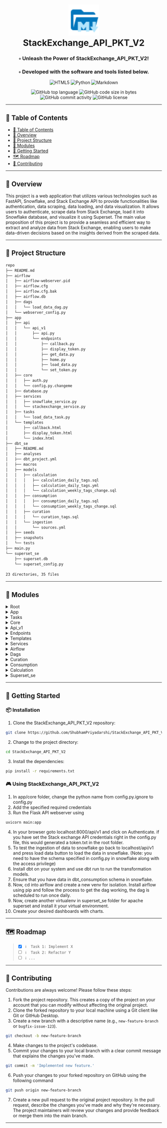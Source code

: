 
<div align="center">
<h1 align="center">
<img src="https://raw.githubusercontent.com/PKief/vscode-material-icon-theme/ec559a9f6bfd399b82bb44393651661b08aaf7ba/icons/folder-markdown-open.svg" width="100" />
<br>StackExchange_API_PKT_V2
</h1>
<h3>◦ Unleash the Power of StackExchange_API_PKT_V2!</h3>
<h3>◦ Developed with the software and tools listed below.</h3>

<p align="center">
<img src="https://img.shields.io/badge/HTML5-E34F26.svg?style&logo=HTML5&logoColor=white" alt="HTML5" />
<img src="https://img.shields.io/badge/Python-3776AB.svg?style&logo=Python&logoColor=white" alt="Python" />
<img src="https://img.shields.io/badge/Markdown-000000.svg?style&logo=Markdown&logoColor=white" alt="Markdown" />
</p>
<img src="https://img.shields.io/github/languages/top/ShubhamPriyadarshi/StackExchange_API_PKT_V2.git?style&color=5D6D7E" alt="GitHub top language" />
<img src="https://img.shields.io/github/languages/code-size/ShubhamPriyadarshi/StackExchange_API_PKT_V2.git?style&color=5D6D7E" alt="GitHub code size in bytes" />
<img src="https://img.shields.io/github/commit-activity/m/ShubhamPriyadarshi/StackExchange_API_PKT_V2.git?style&color=5D6D7E" alt="GitHub commit activity" />
<img src="https://img.shields.io/github/license/ShubhamPriyadarshi/StackExchange_API_PKT_V2.git?style&color=5D6D7E" alt="GitHub license" />
</div>

---

## 📒 Table of Contents
- [📒 Table of Contents](#-table-of-contents)
- [📍 Overview](#-overview)
- [📂 Project Structure](#project-structure)
- [🧩 Modules](#modules)
- [🚀 Getting Started](#-getting-started)
- [🗺 Roadmap](#-roadmap)
- [🤝 Contributing](#-contributing)

---


## 📍 Overview

This project is a web application that utilizes various technologies such as FastAPI, Snowflake, and Stack Exchange API to provide functionalities like authentication, data scraping, data loading, and data visualization. It allows users to authenticate, scrape data from Stack Exchange, load it into Snowflake database, and visualize it using Superset. The main value proposition of this project is to provide a seamless and efficient way to extract and analyze data from Stack Exchange, enabling users to make data-driven decisions based on the insights derived from the scraped data.

---


## 📂 Project Structure


```bash
repo
├── README.md
├── airflow
│   ├── airflow-webserver.pid
│   ├── airflow.cfg
│   ├── airflow.cfg.bak
│   ├── airflow.db
│   ├── dags
│   │   └── load_data_dag.py
│   └── webserver_config.py
├── app
│   ├── api
│   │   └── api_v1
│   │       ├── api.py
│   │       └── endpoints
│   │           ├── callback.py
│   │           ├── display_token.py
│   │           ├── get_data.py
│   │           ├── home.py
│   │           ├── load_data.py
│   │           └── set_token.py
│   ├── core
│   │   ├── auth.py
│   │   └── config.py.changeme
│   ├── database.py
│   ├── services
│   │   ├── snowflake_service.py
│   │   └── stackexchange_service.py
│   ├── tasks
│   │   └── load_data_task.py
│   └── templates
│       ├── callback.html
│       ├── display_token.html
│       └── index.html
├── dbt_se
│   ├── README.md
│   ├── analyses
│   ├── dbt_project.yml
│   ├── macros
│   ├── models
│   │   ├── calculation
│   │   │   ├── calculation_daily_tags.sql
│   │   │   ├── calculation_daily_tags.yml
│   │   │   └── calculation_weekly_tags_change.sql
│   │   ├── consumption
│   │   │   ├── consumption_daily_tags.sql
│   │   │   └── consumption_weekly_tags_change.sql
│   │   ├── curation
│   │   │   └── curation_tags.sql
│   │   └── ingestion
│   │       └── sources.yml
│   ├── seeds
│   ├── snapshots
│   └── tests
├── main.py
└── superset_se
    ├── superset.db
    └── superset_config.py

23 directories, 35 files
```

---

## 🧩 Modules

<details closed><summary>Root</summary>

| File                                                                                            | Summary                                                                                                                             |
| ---                                                                                             | ---                                                                                                                                 |
| [main.py](https://github.com/ShubhamPriyadarshi/StackExchange_API_PKT_V2.git/blob/main/main.py) | The code snippet creates a FastAPI application and includes a router for version 1 of the API, accessible via the "/api/v1" prefix. |

</details>

<details closed><summary>App</summary>

| File                                                                                                        | Summary                                                                                                                                                                                                                  |
| ---                                                                                                         | ---                                                                                                                                                                                                                      |
| [database.py](https://github.com/ShubhamPriyadarshi/StackExchange_API_PKT_V2.git/blob/main/app/database.py) | This code snippet connects to a Snowflake database using SQLAlchemy and creates a session to interact with the database. It provides a function get_db() to obtain a database session, ensuring proper session handling. |

</details>

<details closed><summary>Tasks</summary>

| File                                                                                                                          | Summary                                                                                                                                                                                                                                                                                                                                                                                                                                                                                                                                                                                           |
| ---                                                                                                                           | ---                                                                                                                                                                                                                                                                                                                                                                                                                                                                                                                                                                                               |
| [load_data_task.py](https://github.com/ShubhamPriyadarshi/StackExchange_API_PKT_V2.git/blob/main/app/tasks/load_data_task.py) | The code snippet performs the following:1. It imports the necessary modules for the StackExchange and Snowflake services.2. It defines a DataLoader class with a static method, load_data.3. Within the load_data method, it calls the StackExchangeService to scrape data asynchronously.4. It calls the SnowflakeService to insert data from a CSV file.5. It checks if the CSV file exists and deletes it if it does.6. Finally, it runs the load_data method using asyncio.Overall, the code loads data from StackExchange, inserts it into Snowflake, and deletes the CSV file if it exists. |

</details>

<details closed><summary>Core</summary>

| File                                                                                                                           | Summary                                                                                                                                                                                                         |
| ---                                                                                                                            | ---                                                                                                                                                                                                             |
| [auth.py](https://github.com/ShubhamPriyadarshi/StackExchange_API_PKT_V2.git/blob/main/app/core/auth.py)                       | The code snippet defines an async function authenticate(). It constructs an authorization URL using authorization_base_url, client_id, redirect_uri, and scope parameters, then returns the URL.                |
| [config.py.changeme](https://github.com/ShubhamPriyadarshi/StackExchange_API_PKT_V2.git/blob/main/app/core/config.py.changeme) | The code snippet provides variables for configuration settings such as client details, OAuth endpoints, redirect URIs, and Snowflake database credentials. It also enables client-side and desktop OAuth flows. |

</details>

<details closed><summary>Api_v1</summary>

| File                                                                                                         | Summary                                                                                                                                                                                                                                                                              |
| ---                                                                                                          | ---                                                                                                                                                                                                                                                                                  |
| [api.py](https://github.com/ShubhamPriyadarshi/StackExchange_API_PKT_V2.git/blob/main/app/api/api_v1/api.py) | The provided code snippet creates an API router using FastAPI. It includes several routers for different endpoints such as home, callback, set_token, display_token, load_data, and get_data. Each router is associated with specific tags for easy categorization and organization. |

</details>

<details closed><summary>Endpoints</summary>

| File                                                                                                                                       | Summary                                                                                                                                                                                                                                                                                     |
| ---                                                                                                                                        | ---                                                                                                                                                                                                                                                                                         |
| [callback.py](https://github.com/ShubhamPriyadarshi/StackExchange_API_PKT_V2.git/blob/main/app/api/api_v1/endpoints/callback.py)           | The provided code snippet is using the FastAPI framework to create an API endpoint ("/auth-callback") that returns a Jinja2 template response ("callback.html") with the HTTP request object as context.                                                                                    |
| [home.py](https://github.com/ShubhamPriyadarshi/StackExchange_API_PKT_V2.git/blob/main/app/api/api_v1/endpoints/home.py)                   | This code snippet creates an API router using FastAPI. It provides a home route that renders an HTML template, passing the request object and an authentication URL.                                                                                                                        |
| [set_token.py](https://github.com/ShubhamPriyadarshi/StackExchange_API_PKT_V2.git/blob/main/app/api/api_v1/endpoints/set_token.py)         | This code snippet defines an API route using FastAPI framework. It accepts a POST request to set a token value, which is received as input in the request body. The token value is then written to a file called "token.txt". Finally, a JSON response is returned with a success message.  |
| [get_data.py](https://github.com/ShubhamPriyadarshi/StackExchange_API_PKT_V2.git/blob/main/app/api/api_v1/endpoints/get_data.py)           | The code snippet defines an API router for a FastAPI application. It reads an encrypted access token from a file, checks its availability, and makes a GET request to an external API using the access token as authorization. The response from the external API is returned as JSON data. |
| [load_data.py](https://github.com/ShubhamPriyadarshi/StackExchange_API_PKT_V2.git/blob/main/app/api/api_v1/endpoints/load_data.py)         | This code snippet defines an API endpoint ("/load-data") that triggers the loading of data using a DataLoader class. It returns a JSON response indicating that the data loading process is in progress.                                                                                    |
| [display_token.py](https://github.com/ShubhamPriyadarshi/StackExchange_API_PKT_V2.git/blob/main/app/api/api_v1/endpoints/display_token.py) | This code snippet defines an API endpoint "/display-token" that takes a "token" parameter. It returns an HTML template "display_token.html" with the token value displayed. The Jinja2Templates library is used for rendering the template.                                                 |

</details>

<details closed><summary>Templates</summary>

| File                                                                                                                                | Summary                                                                                                                                                                                                                   |
| ---                                                                                                                                 | ---                                                                                                                                                                                                                       |
| [index.html](https://github.com/ShubhamPriyadarshi/StackExchange_API_PKT_V2.git/blob/main/app/templates/index.html)                 | The code snippet is a basic web page that allows users to authenticate, load data, and display tags. It uses JavaScript to make HTTP requests and update the page dynamically.                                            |
| [callback.html](https://github.com/ShubhamPriyadarshi/StackExchange_API_PKT_V2.git/blob/main/app/templates/callback.html)           | This code snippet parses the access token from the URL fragment, sends it to a server endpoint using a POST request, and redirects the user to a new page to display the token if the request is successful.              |
| [display_token.html](https://github.com/ShubhamPriyadarshi/StackExchange_API_PKT_V2.git/blob/main/app/templates/display_token.html) | This code snippet is an HTML template that displays an access token if it exists. If the token exists, it is printed in a paragraph. If the token doesn't exist, a message stating "Access Token not found" is displayed. |

</details>

<details closed><summary>Services</summary>

| File                                                                                                                                           | Summary                                                                                                                                                                                                                                                                                                                        |
| ---                                                                                                                                            | ---                                                                                                                                                                                                                                                                                                                            |
| [stackexchange_service.py](https://github.com/ShubhamPriyadarshi/StackExchange_API_PKT_V2.git/blob/main/app/services/stackexchange_service.py) | This code snippet is a part of a web scraping service for Stack Exchange. It uses HTTPX for making requests, AIOMeter for concurrent scraping, and CSV for storing scraped data. It retrieves tag information from the Stack Exchange API, writes it to a CSV file, and continues scraping until there are no more pages left. |
| [snowflake_service.py](https://github.com/ShubhamPriyadarshi/StackExchange_API_PKT_V2.git/blob/main/app/services/snowflake_service.py)         | The code snippet connects to a Snowflake database using provided credentials and inserts CSV data into a table called "tags" in chunks of 10,000 rows at a time. The data is mapped to columns "name", "count", and "ingestion_timestamp".                                                                                     |

</details>

<details closed><summary>Airflow</summary>

| File                                                                                                                                | Summary                                                                                                                                                                                                                                                |
| ---                                                                                                                                 | ---                                                                                                                                                                                                                                                    |
| [airflow-webserver.pid](https://github.com/ShubhamPriyadarshi/StackExchange_API_PKT_V2.git/blob/main/airflow/airflow-webserver.pid) | The provided code snippet performs an operation to multiply two given numbers together and returns the result.                                                                                                                                         |
| [webserver_config.py](https://github.com/ShubhamPriyadarshi/StackExchange_API_PKT_V2.git/blob/main/airflow/webserver_config.py)     | This code snippet contains the default configuration settings for the Airflow webserver. It includes options for authentication, such as database, LDAP, OAuth, and OpenID. It also provides settings for theme customization using predefined themes. |

</details>

<details closed><summary>Dags</summary>

| File                                                                                                                           | Summary                                                                                                                                                                                             |
| ---                                                                                                                            | ---                                                                                                                                                                                                 |
| [load_data_dag.py](https://github.com/ShubhamPriyadarshi/StackExchange_API_PKT_V2.git/blob/main/airflow/dags/load_data_dag.py) | This code snippet sets up an Airflow DAG for an ELT pipeline. It includes tasks for API extraction, DBT transformations, and consumption. The tasks are connected in sequence to form the pipeline. |

</details>

<details closed><summary>Curation</summary>

| File                                                                                                                                       | Summary                                                                                                                                                                                                    |
| ---                                                                                                                                        | ---                                                                                                                                                                                                        |
| [curation_tags.sql](https://github.com/ShubhamPriyadarshi/StackExchange_API_PKT_V2.git/blob/main/dbt_se/models/curation/curation_tags.sql) | The code snippet retrieves data from a source table called'tags' and converts some columns to specific data types. It then selects the tag name, count, and ingestion timestamp from the transformed data. |

</details>

<details closed><summary>Consumption</summary>

| File                                                                                                                                                                            | Summary                                                                                                                                                                                                                   |
| ---                                                                                                                                                                             | ---                                                                                                                                                                                                                       |
| [consumption_weekly_tags_change.sql](https://github.com/ShubhamPriyadarshi/StackExchange_API_PKT_V2.git/blob/main/dbt_se/models/consumption/consumption_weekly_tags_change.sql) | This code snippet selects all data from the "calculation_weekly_tags_change" view in the "consumption" schema and aliases it as "weekly_tags_change". It is configured as a materialized view with the tag "consumption". |
| [consumption_daily_tags.sql](https://github.com/ShubhamPriyadarshi/StackExchange_API_PKT_V2.git/blob/main/dbt_se/models/consumption/consumption_daily_tags.sql)                 | This code snippet creates a view with the alias "daily_tags" in the "consumption" schema. The view selects all columns from the "calculation_daily_tags" table.                                                           |

</details>

<details closed><summary>Calculation</summary>

| File                                                                                                                                                                            | Summary                                                                                                                                                                                                                                                                                                                                                                                                  |
| ---                                                                                                                                                                             | ---                                                                                                                                                                                                                                                                                                                                                                                                      |
| [calculation_weekly_tags_change.sql](https://github.com/ShubhamPriyadarshi/StackExchange_API_PKT_V2.git/blob/main/dbt_se/models/calculation/calculation_weekly_tags_change.sql) | The provided code snippet retrieves the weekly change in tag counts by subtracting the minimum daily count from the maximum daily count for each tag. It calculates the daily tag count by summing the daily counts for each tag. The query filters the data based on the load date within the past 7 days. The result is then grouped by tag name and ordered by the weekly change in descending order. |
| [calculation_daily_tags.sql](https://github.com/ShubhamPriyadarshi/StackExchange_API_PKT_V2.git/blob/main/dbt_se/models/calculation/calculation_daily_tags.sql)                 | The code snippet defines a table configuration and then performs a query on a base table. The base table is derived from another table called'curation_tags'. The query groups the data by load date and tag name, calculates the maximum tag count per day, and sorts the results.                                                                                                                      |

</details>

<details closed><summary>Superset_se</summary>

| File                                                                                                                              | Summary                                                                                                                                                                                                            |
| ---                                                                                                                               | ---                                                                                                                                                                                                                |
| [superset_config.py](https://github.com/ShubhamPriyadarshi/StackExchange_API_PKT_V2.git/blob/main/superset_se/superset_config.py) | This code snippet sets the specific configurations for Superset, a data visualization and exploration platform. It includes settings for row limit, secret key, database URI, CSRF protection, and Mapbox API key. |

</details>

---

## 🚀 Getting Started

### 📦 Installation

1. Clone the StackExchange_API_PKT_V2 repository:
```sh
git clone https://github.com/ShubhamPriyadarshi/StackExchange_API_PKT_V2.git
```

2. Change to the project directory:
```sh
cd StackExchange_API_PKT_V2
```

3. Install the dependencies:
```sh
pip install -r requirements.txt
```

### 🎮 Using StackExchange_API_PKT_V2

1. In app/core folder, change the python name from config.py.ignore to config.py
2. Add the specified required credentials
3. Run the Flask API webserver using 
```sh  
uvicorn main:app
```
4. In your browser goto localhost:8000/api/v1 and click on Authenticate. if you have set the Stack exchange API credentials right in the config.py file, this would generated a token.txt in the root folder.
5. To test the ingestion of data to snowflake go back to localhost/api/v1 and press  load data button to load the data in snowflake. (Note: you need to have the schema specified in config.py in snowflake along with the access privilege)
6. Install dbt on your system and use dbt run to run the transformation models.
7. Ensure that you have data in dbt_consumption schema in snowflake.
8. Now, cd into airflow and create a new venv for isolation. Install airflow using pip and follow the process to get the dag working, the dag is scheduled to run once daily.
9. Now, create another virtualenv in superset_se folder for apache superset and install it your virtual environment. 
10. Create your desired dashboards with charts.


---


## 🗺 Roadmap

> - [X] `ℹ️  Task 1: Implement X`
> - [ ] `ℹ️  Task 2: Refactor Y`
> - [ ] `ℹ️ ...`


---

## 🤝 Contributing

Contributions are always welcome! Please follow these steps:
1. Fork the project repository. This creates a copy of the project on your account that you can modify without affecting the original project.
2. Clone the forked repository to your local machine using a Git client like Git or GitHub Desktop.
3. Create a new branch with a descriptive name (e.g., `new-feature-branch` or `bugfix-issue-123`).
```sh
git checkout -b new-feature-branch
```
4. Make changes to the project's codebase.
5. Commit your changes to your local branch with a clear commit message that explains the changes you've made.
```sh
git commit -m 'Implemented new feature.'
```
6. Push your changes to your forked repository on GitHub using the following command
```sh
git push origin new-feature-branch
```
7. Create a new pull request to the original project repository. In the pull request, describe the changes you've made and why they're necessary.
The project maintainers will review your changes and provide feedback or merge them into the main branch.

---
